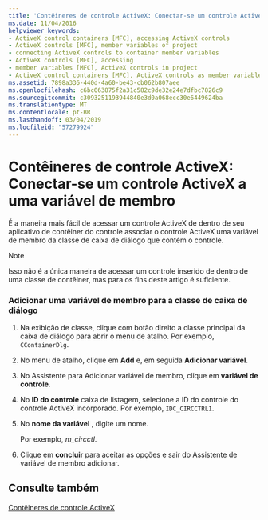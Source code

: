 ```yaml
---
title: 'Contêineres de controle ActiveX: Conectar-se um controle ActiveX a uma variável de membro'
ms.date: 11/04/2016
helpviewer_keywords:
- ActiveX control containers [MFC], accessing ActiveX controls
- ActiveX controls [MFC], member variables of project
- connecting ActiveX controls to container member variables
- ActiveX controls [MFC], accessing
- member variables [MFC], ActiveX controls in project
- ActiveX control containers [MFC], ActiveX controls as member variables
ms.assetid: 7898a336-440d-4a60-be43-cb062b807aee
ms.openlocfilehash: c6bc063875f2a31c582c9de32e24e7dfbc7826c9
ms.sourcegitcommit: c3093251193944840e3d0a068ecc30e6449624ba
ms.translationtype: MT
ms.contentlocale: pt-BR
ms.lasthandoff: 03/04/2019
ms.locfileid: "57279924"
---
```

# <a name="activex-control-containers-connecting-an-activex-control-to-a-member-variable"></a>Contêineres de controle ActiveX: Conectar-se um controle ActiveX a uma variável de membro

É a maneira mais fácil de acessar um controle ActiveX de dentro de seu aplicativo de contêiner do controle associar o controle ActiveX uma variável de membro da classe de caixa de diálogo que contém o controle.

> [!NOTE]
>  Isso não é a única maneira de acessar um controle inserido de dentro de uma classe de contêiner, mas para os fins deste artigo é suficiente.

### <a name="adding-a-member-variable-to-the-dialog-class"></a>Adicionar uma variável de membro para a classe de caixa de diálogo

1. Na exibição de classe, clique com botão direito a classe principal da caixa de diálogo para abrir o menu de atalho. Por exemplo, `CContainerDlg`.

1. No menu de atalho, clique em **Add** e, em seguida **Adicionar variável**.

1. No Assistente para Adicionar variável de membro, clique em **variável de controle**.

1. No **ID do controle** caixa de listagem, selecione a ID do controle do controle ActiveX incorporado. Por exemplo, `IDC_CIRCCTRL1`.

1. No **nome da variável** , digite um nome.

   Por exemplo, *m_circctl*.

1. Clique em **concluir** para aceitar as opções e sair do Assistente de variável de membro adicionar.

## <a name="see-also"></a>Consulte também

[Contêineres de controle ActiveX](../mfc/activex-control-containers.md)
